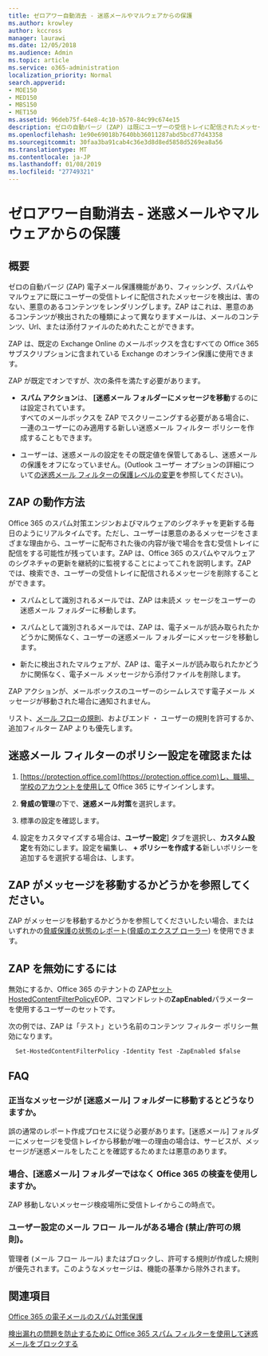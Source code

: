 ```yaml
---
title: ゼロアワー自動消去 - 迷惑メールやマルウェアからの保護
ms.author: krowley
author: kccross
manager: laurawi
ms.date: 12/05/2018
ms.audience: Admin
ms.topic: article
ms.service: o365-administration
localization_priority: Normal
search.appverid:
- MOE150
- MED150
- MBS150
- MET150
ms.assetid: 96deb75f-64e8-4c10-b570-84c99c674e15
description: ゼロの自動パージ (ZAP) は既にユーザーの受信トレイに配信されたメッセージをスパムやマルウェアを検出する電子メールの保護機能で、害のない、悪意のあるコンテンツをレンダリングZAP はこれは、検出された、悪意のあるコンテンツの種類によって異なります。
ms.openlocfilehash: 1e90e69018b7640bb36011287abd5bcd77d43358
ms.sourcegitcommit: 30faa3ba91cab4c36e3d8d8ed5858d5269ea8a56
ms.translationtype: MT
ms.contentlocale: ja-JP
ms.lasthandoff: 01/08/2019
ms.locfileid: "27749321"
---
```

# <a name="zero-hour-auto-purge---protection-against-spam-and-malware"></a>ゼロアワー自動消去 - 迷惑メールやマルウェアからの保護

## <a name="overview"></a>概要

ゼロの自動パージ (ZAP) 電子メール保護機能があり、フィッシング、スパムやマルウェアに既にユーザーの受信トレイに配信されたメッセージを検出は、害のない、悪意のあるコンテンツをレンダリングします。ZAP はこれは、悪意のあるコンテンツが検出されたの種類によって異なりますメールは、メールのコンテンツ、Url、または添付ファイルのためれたことができます。
  
ZAP は、既定の Exchange Online のメールボックスを含むすべての Office 365 サブスクリプションに含まれている Exchange のオンライン保護に使用できます。

ZAP が既定でオンですが、次の条件を満たす必要があります。
  
- **スパム アクション**は、 **[迷惑メール フォルダーにメッセージを移動**するのには設定されています。 <br/>すべてのメールボックスを ZAP でスクリーニングする必要がある場合に、一連のユーザーにのみ適用する新しい迷惑メール フィルター ポリシーを作成することもできます。

- ユーザーは、迷惑メールの設定をその既定値を保管してあるし、迷惑メールの保護をオフになっていません。(Outlook ユーザー オプションの詳細について[の迷惑メール フィルターの保護レベルの変更](https://support.office.com/article/change-the-level-of-protection-in-the-junk-email-filter-e89c12d8-9d61-4320-8c57-d982c8d52f6b)を参照してください)。 
  
## <a name="how-does-zap-work"></a>ZAP の動作方法

Office 365 のスパム対策エンジンおよびマルウェアのシグネチャを更新する毎日のようにリアルタイムです。ただし、ユーザーは悪意のあるメッセージをさまざまな理由から、ユーザーに配布された後の内容が後で場合を含む受信トレイに配信をする可能性が残っています。ZAP は、Office 365 のスパムやマルウェアのシグネチャの更新を継続的に監視することによってこれを説明します。ZAP では、検索でき、ユーザーの受信トレイに配信されるメッセージを削除することができます。 

- スパムとして識別されるメールでは、ZAP は未読メ ッ セージをユーザーの迷惑メール フォルダーに移動します。 

- スパムとして識別されるメールでは、ZAP は、電子メールが読み取られたかどうかに関係なく、ユーザーの迷惑メール フォルダーにメッセージを移動します。

- 新たに検出されたマルウェアが、ZAP は、電子メールが読み取られたかどうかに関係なく、電子メール メッセージから添付ファイルを削除します。 
  
ZAP アクションが、メールボックスのユーザーのシームレスです電子メール メッセージが移動された場合に通知されません。
  
リスト、[メール フローの規則](https://go.microsoft.com/fwlink/p/?LinkId=722755)、およびエンド ・ ユーザーの規則を許可するか、追加フィルター ZAP よりも優先します。
  
## <a name="to-review-or-set-up-a-spam-filter-policy"></a>迷惑メール フィルターのポリシー設定を確認または
  
1. [https://protection.office.com](https://protection.office.com)し、職場、学校のアカウントを使用して Office 365 にサインインします。

2. **脅威の管理**の下で、**迷惑メール対策**を選択します。

3. 標準の設定を確認します。 

4. 設定をカスタマイズする場合は、**ユーザー設定**] タブを選択し、**カスタム設定**を有効にします。設定を編集し、 **+ ポリシーを作成する**新しいポリシーを追加するを選択する場合は、します。 
    
## <a name="to-see-if-zap-moved-your-message"></a>ZAP がメッセージを移動するかどうかを参照してください。

ZAP がメッセージを移動するかどうかを参照してくださいしたい場合、またはいずれかの[脅威保護の状態のレポート](view-email-security-reports.md#threat-protection-status-report)([脅威のエクスプ ローラー](use-explorer-in-security-and-compliance.md)) を使用できます。
    
## <a name="to-disable-zap"></a>ZAP を無効にするには
  
無効にするか、Office 365 のテナントの ZAP[セット HostedContentFilterPolicy](https://go.microsoft.com/fwlink/p/?LinkId=722758)EOP、コマンドレットの**ZapEnabled**パラメーターを使用するユーザーのセットです。
    
次の例では、ZAP は「テスト」という名前のコンテンツ フィルター ポリシー無効になります。
    
```
  Set-HostedContentFilterPolicy -Identity Test -ZapEnabled $false
```

## <a name="faq"></a>FAQ

### <a name="what-happens-if-a-legitimate-message-is-moved-to-the-junk-mail-folder"></a>正当なメッセージが [迷惑メール] フォルダーに移動するとどうなりますか。
  
誤の通常のレポート作成プロセスに従う必要があります。[迷惑メール] フォルダーにメッセージを受信トレイから移動が唯一の理由の場合は、サービスが、メッセージが迷惑メールをしたことを確認するためまたは悪意のあります。
  
### <a name="what-if-i-use-the-office-365-quarantine-instead-of-the-junk-mail-folder"></a>場合、[迷惑メール] フォルダーではなく Office 365 の検査を使用しますか。
  
ZAP 移動しないメッセージ検疫場所に受信トレイからこの時点で。
  
### <a name="what-if-i-have-a-custom-mail-flow-rule-block-allow-rule"></a>ユーザー設定のメール フロー ルールがある場合 (禁止/許可の規則)。
  
管理者 (メール フロー ルール) またはブロックし、許可する規則が作成した規則が優先されます。このようなメッセージは、機能の基準から除外されます。
  
## <a name="related-topics"></a>関連項目

[Office 365 の電子メールのスパム対策保護](anti-spam-protection.md)
  
[検出漏れの問題を防止するために Office 365 スパム フィルターを使用して迷惑メールをブロックする](block-email-spam-to-prevent-false-negatives.md)
  

